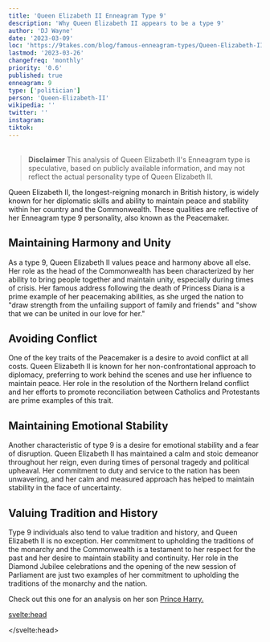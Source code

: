 ```yaml
---
title: 'Queen Elizabeth II Enneagram Type 9'
description: 'Why Queen Elizabeth II appears to be a type 9'
author: 'DJ Wayne'
date: '2023-03-09'
loc: 'https://9takes.com/blog/famous-enneagram-types/Queen-Elizabeth-II'
lastmod: '2023-03-26'
changefreq: 'monthly'
priority: '0.6'
published: true
enneagram: 9
type: ['politician']
person: 'Queen-Elizabeth-II'
wikipedia: ''
twitter: ''
instagram:
tiktok:
---
```


<script>
	import  PopCard  from "../../../lib/components/atoms/PopCard.svelte";
</script>
<div
	style="display: flex;
    justify-content: center;
    margin: 1rem 0;
	"
>
	<PopCard
		image={`/types/9s/${'Queen-Elizabeth-II'}.webp`}
		showIcon={false}
		enneagramType="9"
		displayText="Queen Elizabeth II"
		subtext=""
	/>
</div>

> **Disclaimer** This analysis of Queen Elizabeth II's Enneagram type is speculative, based on publicly available information, and may not reflect the actual personality type of Queen Elizabeth II.

<p class="firstLetter">Queen Elizabeth II, the longest-reigning monarch in British history, is widely known for her diplomatic skills and ability to maintain peace and stability within her country and the Commonwealth. These qualities are reflective of her Enneagram type 9 personality, also known as the Peacemaker.</p>

## Maintaining Harmony and Unity

As a type 9, Queen Elizabeth II values peace and harmony above all else. Her role as the head of the Commonwealth has been characterized by her ability to bring people together and maintain unity, especially during times of crisis. Her famous address following the death of Princess Diana is a prime example of her peacemaking abilities, as she urged the nation to "draw strength from the unfailing support of family and friends" and "show that we can be united in our love for her."

## Avoiding Conflict

One of the key traits of the Peacemaker is a desire to avoid conflict at all costs. Queen Elizabeth II is known for her non-confrontational approach to diplomacy, preferring to work behind the scenes and use her influence to maintain peace. Her role in the resolution of the Northern Ireland conflict and her efforts to promote reconciliation between Catholics and Protestants are prime examples of this trait.

## Maintaining Emotional Stability

Another characteristic of type 9 is a desire for emotional stability and a fear of disruption. Queen Elizabeth II has maintained a calm and stoic demeanor throughout her reign, even during times of personal tragedy and political upheaval. Her commitment to duty and service to the nation has been unwavering, and her calm and measured approach has helped to maintain stability in the face of uncertainty.

## Valuing Tradition and History

Type 9 individuals also tend to value tradition and history, and Queen Elizabeth II is no exception. Her commitment to upholding the traditions of the monarchy and the Commonwealth is a testament to her respect for the past and her desire to maintain stability and continuity. Her role in the Diamond Jubilee celebrations and the opening of the new session of Parliament are just two examples of her commitment to upholding the traditions of the monarchy and the nation.

Check out this one for an analysis on her son <a href="/blog/famous-enneagram-types/Prince-Harry">Prince Harry.</a>

<svelte:head>

</svelte:head>
